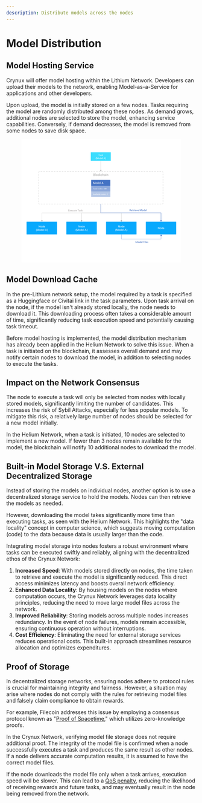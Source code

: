 ```yaml
---
description: Distribute models across the nodes
---
```


# Model Distribution

## Model Hosting Service

Crynux will offer model hosting within the Lithium Network. Developers can upload their models to the network, enabling Model-as-a-Service for applications and other developers.

Upon upload, the model is initially stored on a few nodes. Tasks requiring the model are randomly distributed among these nodes. As demand grows, additional nodes are selected to store the model, enhancing service capabilities. Conversely, if demand decreases, the model is removed from some nodes to save disk space.

<figure><img src="../.gitbook/assets/a9131a607111e465ab97972ee67260d.png" alt=""><figcaption></figcaption></figure>

## Model Download Cache

In the pre-Lithium network setup, the model required by a task is specified as a Huggingface or Civitai link in the task parameters. Upon task arrival on the node, if the model isn't already stored locally, the node needs to download it. This downloading process often takes a considerable amount of time, significantly reducing task execution speed and potentially causing task timeout.

Before model hosting is implemented, the model distribution mechanism has already been applied in the Helium Network to solve this issue. When a task is initiated on the blockchain, it assesses overall demand and may notify certain nodes to download the model, in addition to selecting nodes to execute the tasks.

## Impact on the Network Consensus

The node to execute a task will only be selected from nodes with locally stored models, significantly limiting the number of candidates. This increases the risk of Sybil Attacks, especially for less popular models. To mitigate this risk, a relatively large number of nodes should be selected for a new model  initially.

In the Helium Network, when a task is initiated, 10 nodes are selected to implement a new model. If fewer than 3 nodes remain available for the model, the blockchain will notify 10 additional nodes to download the model.

## Built-in Model Storage V.S. External Decentralized Storage

Instead of storing the models on individual nodes, another option is to use a decentralized storage service to hold the models. Nodes can then retrieve the models as needed.

However, downloading the model takes significantly more time than executing tasks, as seen with the Helium Network. This highlights the "data locality" concept in computer science, which suggests moving computation (code) to the data because data is usually larger than the code.

Integrating model storage into nodes fosters a robust environment where tasks can be executed swiftly and reliably, aligning with the decentralized ethos of the Crynux Network:

1. **Increased Speed**: With models stored directly on nodes, the time taken to retrieve and execute the model is significantly reduced. This direct access minimizes latency and boosts overall network efficiency.
2. **Enhanced Data Locality**: By housing models on the nodes where computation occurs, the Crynux Network leverages data locality principles, reducing the need to move large model files across the network.
3. **Improved Reliability**: Storing models across multiple nodes increases redundancy. In the event of node failures, models remain accessible, ensuring continuous operation without interruptions.
4. **Cost Efficiency**: Eliminating the need for external storage services reduces operational costs. This built-in approach streamlines resource allocation and optimizes expenditures.

## Proof of Storage

In decentralized storage networks, ensuring nodes adhere to protocol rules is crucial for maintaining integrity and fairness. However, a situation may arise where nodes do not comply with the rules for retrieving model files and falsely claim compliance to obtain rewards.

For example, Filecoin addresses this issue by employing a consensus protocol known as "[Proof of Spacetime](https://docs.filecoin.io/storage-providers/filecoin-economics/storage-proving)," which utilizes zero-knowledge proofs.

In the Crynux Network, verifying model file storage does not require additional proof. The integrity of the model file is confirmed when a node successfully executes a task and produces the same result as other nodes. If a node delivers accurate computation results, it is assumed to have the correct model files.

If the node downloads the model file only when a task arrives, execution speed will be slower. This can lead to a [QoS penalty](quality-of-service-qos.md), reducing the likelihood of receiving rewards and future tasks, and may eventually result in the node being removed from the network.
